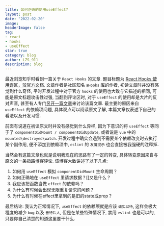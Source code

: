 ```yaml
---
title: 如何正确的使用useEffect?
layout: post
date: "2022-02-20"
image: 
headerImage: false
tag:
- react
- hooks
- useEffect
star: true
category: blog
author: LZS_911
description: blog
---
```


最近浏览知乎时看到一篇关于 `React Hooks` 的文章. 题目标题为 [React Hooks 使用误区，驳官方文档](https://zhuanlan.zhihu.com/p/450513902). 文章作者是社区知名 `aHooks` 库的作者, 初读文章时并没有感觉到什么奇怪, 平时开发过程中对于官方 `hooks` 的使用也大致与它描述的相同, 可能是原文标题攻击性过强, 当翻到评论区时, 对于 `useEffect` 的使用却是大片的反对声音, 甚至有人专门[另开一篇文章](https://www.zhihu.com/question/508780830)来讨论该篇文章. 最主要的原因来自 `useEffect` 的依赖项问题, 具体观点可以阅读原文了解, 本篇文章仅表述下自己的看法以及开发习惯.

前面有说道在初读原文时并没有感觉到什么异样, 因为下意识的将 `useEffect` 等同于了 `componentDidMount / componentDidUpdate`, 或者说是 `vue` 中的 `mounted\destroyed\watch`. 开发过程中确实会遇到不需要某个依赖改变时去执行某个副作用, 便不添加到依赖项中, `eslint` 的 `友情提示` 也会直接被我强硬的注释掉.

当然会有这篇文章也就是说明我现在的思路有了一定的转变, 具体转变原因来自与原文的一条指路[博客](https://overreacted.io/zh-hans/a-complete-guide-to-useeffect/#tldr)评论. 该博客大致讲述了以下几点:

1. 如何用 `useEffect` 模拟 `componentDidMount` 生命周期？
2. 如何正确地在 `useEffect` 里请求数据？[]又是什么？
3. 我应该把函数当做 `effect` 的依赖吗？
4. 为什么有时候会出现无限重复请求的问题？
5. 为什么有时候在effect里拿到的是旧的state或prop？

最后结论: 我认为正常情况下, `useEffect` 的依赖项就是应该 `诚实以待`, 这样会极大程度的减少 `bug` 以及 `善待后人`, 但是在某些特殊情况下, 禁用 `eslint` 也是可以的, 只要你自己清楚的知道这里要干什么.
